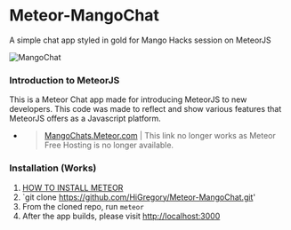 # Meteor-MangoChat
A simple chat app styled in gold for Mango Hacks session on MeteorJS

![MangoChat](http://gregoryjohnson.azurewebsites.net/wp-content/uploads/2016/03/MangoChatImage.png)

### Introduction to MeteorJS
This is a Meteor Chat app made for introducing MeteorJS to new developers. This code was made to reflect and show various features that MeteorJS offers as a Javascript platform. 

 - > [MangoChats.Meteor.com](http://mangochats.meteor.com) | This link no longer works as Meteor Free Hosting is no longer available. 

### Installation (Works)

1. [HOW TO INSTALL METEOR](https://www.meteor.com/install)
2. `git clone https://github.com/HiGregory/Meteor-MangoChat.git'
3. From the cloned repo, run `meteor`
4. After the app builds, please visit [http://localhost:3000](http://localhost:3000)


